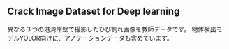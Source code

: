 Crack Image Dataset for Deep learning
--
異なる３つの港湾岸壁で撮影したひび割れ画像を教師データです。
物体検出モデルYOLOR向けに、アノテーションデータも含めています。
